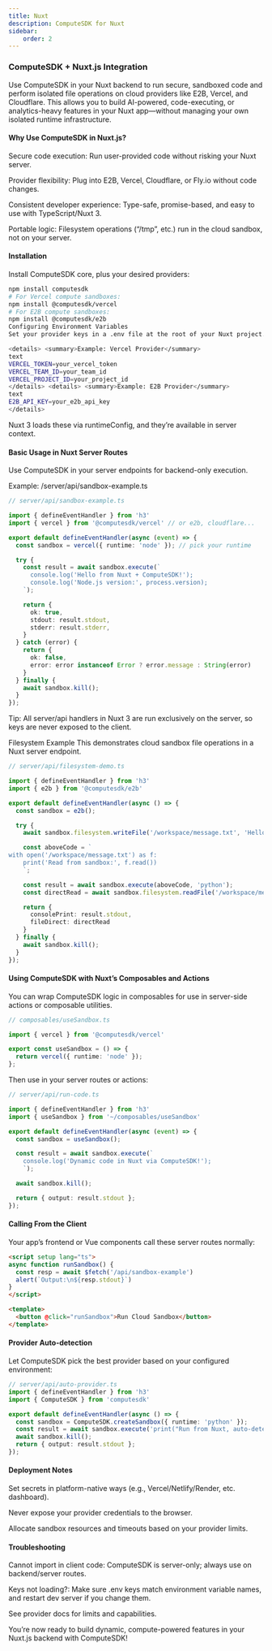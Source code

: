 ```yaml
---
title: Nuxt
description: ComputeSDK for Nuxt
sidebar:
    order: 2
---
```


### ComputeSDK + Nuxt.js Integration
Use ComputeSDK in your Nuxt backend to run secure, sandboxed code and perform isolated file operations on cloud providers like E2B, Vercel, and Cloudflare. This allows you to build AI-powered, code-executing, or analytics-heavy features in your Nuxt app—without managing your own isolated runtime infrastructure.

#### Why Use ComputeSDK in Nuxt.js?
Secure code execution: Run user-provided code without risking your Nuxt server.

Provider flexibility: Plug into E2B, Vercel, Cloudflare, or Fly.io without code changes.

Consistent developer experience: Type-safe, promise-based, and easy to use with TypeScript/Nuxt 3.

Portable logic: Filesystem operations (“/tmp”, etc.) run in the cloud sandbox, not on your server.

#### Installation
Install ComputeSDK core, plus your desired providers:

```bash
npm install computesdk
# For Vercel compute sandboxes:
npm install @computesdk/vercel
# For E2B compute sandboxes:
npm install @computesdk/e2b
Configuring Environment Variables
Set your provider keys in a .env file at the root of your Nuxt project.

<details> <summary>Example: Vercel Provider</summary>
text
VERCEL_TOKEN=your_vercel_token
VERCEL_TEAM_ID=your_team_id
VERCEL_PROJECT_ID=your_project_id
</details> <details> <summary>Example: E2B Provider</summary>
text
E2B_API_KEY=your_e2b_api_key
</details>
```
Nuxt 3 loads these via runtimeConfig, and they’re available in server context.

#### Basic Usage in Nuxt Server Routes
Use ComputeSDK in your server endpoints for backend-only execution.

Example: /server/api/sandbox-example.ts
```typescript
// server/api/sandbox-example.ts

import { defineEventHandler } from 'h3'
import { vercel } from '@computesdk/vercel' // or e2b, cloudflare...

export default defineEventHandler(async (event) => {
  const sandbox = vercel({ runtime: 'node' }); // pick your runtime

  try {
    const result = await sandbox.execute(`
      console.log('Hello from Nuxt + ComputeSDK!');
      console.log('Node.js version:', process.version);
    `);

    return {
      ok: true,
      stdout: result.stdout,
      stderr: result.stderr,
    }
  } catch (error) {
    return {
      ok: false,
      error: error instanceof Error ? error.message : String(error)
    }
  } finally {
    await sandbox.kill();
  }
});
```
Tip: All server/api handlers in Nuxt 3 are run exclusively on the server, so keys are never exposed to the client.

Filesystem Example
This demonstrates cloud sandbox file operations in a Nuxt server endpoint.

```typescript
// server/api/filesystem-demo.ts

import { defineEventHandler } from 'h3'
import { e2b } from '@computesdk/e2b'

export default defineEventHandler(async () => {
  const sandbox = e2b();

  try {
    await sandbox.filesystem.writeFile('/workspace/message.txt', 'Hello from Nuxt!');

    const aboveCode = `
with open('/workspace/message.txt') as f:
    print('Read from sandbox:', f.read())
    `;

    const result = await sandbox.execute(aboveCode, 'python');
    const directRead = await sandbox.filesystem.readFile('/workspace/message.txt');

    return {
      consolePrint: result.stdout,
      fileDirect: directRead
    }
  } finally {
    await sandbox.kill();
  }
});
```
#### Using ComputeSDK with Nuxt’s Composables and Actions
You can wrap ComputeSDK logic in composables for use in server-side actions or composable utilities.

```typescript
// composables/useSandbox.ts

import { vercel } from '@computesdk/vercel'

export const useSandbox = () => {
  return vercel({ runtime: 'node' });
};
```

Then use in your server routes or actions:

```typescript
// server/api/run-code.ts

import { defineEventHandler } from 'h3'
import { useSandbox } from '~/composables/useSandbox'

export default defineEventHandler(async (event) => {
  const sandbox = useSandbox();

  const result = await sandbox.execute(`
    console.log('Dynamic code in Nuxt via ComputeSDK!');
    `);

  await sandbox.kill();

  return { output: result.stdout };
});
```
#### Calling From the Client
Your app’s frontend or Vue components call these server routes normally:

```html
<script setup lang="ts">
async function runSandbox() {
  const resp = await $fetch('/api/sandbox-example')
  alert(`Output:\n${resp.stdout}`)
}
</script>

<template>
  <button @click="runSandbox">Run Cloud Sandbox</button>
</template>
```
#### Provider Auto-detection
Let ComputeSDK pick the best provider based on your configured environment:

```typescript
// server/api/auto-provider.ts
import { defineEventHandler } from 'h3'
import { ComputeSDK } from 'computesdk'

export default defineEventHandler(async () => {
  const sandbox = ComputeSDK.createSandbox({ runtime: 'python' });
  const result = await sandbox.execute('print("Run from Nuxt, auto-detected provider")', 'python');
  await sandbox.kill();
  return { output: result.stdout };
});
```

#### Deployment Notes
Set secrets in platform-native ways (e.g., Vercel/Netlify/Render, etc. dashboard).

Never expose your provider credentials to the browser.

Allocate sandbox resources and timeouts based on your provider limits.

#### Troubleshooting
Cannot import in client code: ComputeSDK is server-only; always use on backend/server routes.

Keys not loading?: Make sure .env keys match environment variable names, and restart dev server if you change them.

See provider docs for limits and capabilities.

You’re now ready to build dynamic, compute-powered features in your Nuxt.js backend with ComputeSDK!